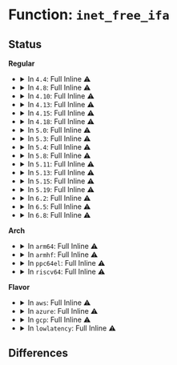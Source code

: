 # Function: <code>inet_free_ifa</code>

## Status
<b>Regular</b>
<ul>
<li>
<details>
<summary>In <code>4.4</code>: Full Inline ⚠️</summary>

**Collision:** Unique Static

**Inline:** Full

**Transformation:** False

**Instances:**

```
In net/ipv4/devinet.c (ffffffff81790e73)
Location: net/ipv4/devinet.c:210
Inline: True
Inline callers:
  - net/ipv4/devinet.c:__inet_del_ifa
  - net/ipv4/devinet.c:__inet_del_ifa
  - net/ipv4/devinet.c:__inet_insert_ifa
  - net/ipv4/devinet.c:__inet_insert_ifa
  - net/ipv4/devinet.c:__inet_insert_ifa
  - net/ipv4/devinet.c:inet_rtm_newaddr
  - net/ipv4/devinet.c:inet_rtm_newaddr
  - net/ipv4/devinet.c:inet_rtm_newaddr
  - net/ipv4/devinet.c:inetdev_event
  - net/ipv4/devinet.c:devinet_ioctl
```
</details>
</li>
<li>
<details>
<summary>In <code>4.8</code>: Full Inline ⚠️</summary>

**Collision:** Unique Static

**Inline:** Full

**Transformation:** False

**Instances:**

```
In net/ipv4/devinet.c (ffffffff817ffce2)
Location: net/ipv4/devinet.c:210
Inline: True
Inline callers:
  - net/ipv4/devinet.c:inetdev_event
  - net/ipv4/devinet.c:devinet_ioctl
  - net/ipv4/devinet.c:inet_rtm_newaddr
  - net/ipv4/devinet.c:inet_rtm_newaddr
  - net/ipv4/devinet.c:inet_rtm_newaddr
  - net/ipv4/devinet.c:__inet_insert_ifa
  - net/ipv4/devinet.c:__inet_insert_ifa
  - net/ipv4/devinet.c:__inet_insert_ifa
  - net/ipv4/devinet.c:__inet_del_ifa
  - net/ipv4/devinet.c:__inet_del_ifa
```
</details>
</li>
<li>
<details>
<summary>In <code>4.10</code>: Full Inline ⚠️</summary>

**Collision:** Unique Static

**Inline:** Full

**Transformation:** False

**Instances:**

```
In net/ipv4/devinet.c (ffffffff81830c42)
Location: net/ipv4/devinet.c:210
Inline: True
Inline callers:
  - net/ipv4/devinet.c:inetdev_event
  - net/ipv4/devinet.c:devinet_ioctl
  - net/ipv4/devinet.c:inet_rtm_newaddr
  - net/ipv4/devinet.c:inet_rtm_newaddr
  - net/ipv4/devinet.c:inet_rtm_newaddr
  - net/ipv4/devinet.c:__inet_insert_ifa
  - net/ipv4/devinet.c:__inet_insert_ifa
  - net/ipv4/devinet.c:__inet_insert_ifa
  - net/ipv4/devinet.c:__inet_del_ifa
  - net/ipv4/devinet.c:__inet_del_ifa
```
</details>
</li>
<li>
<details>
<summary>In <code>4.13</code>: Full Inline ⚠️</summary>

**Collision:** Unique Static

**Inline:** Full

**Transformation:** False

**Instances:**

```
In net/ipv4/devinet.c (ffffffff818522d2)
Location: net/ipv4/devinet.c:210
Inline: True
Inline callers:
  - net/ipv4/devinet.c:inetdev_event
  - net/ipv4/devinet.c:devinet_ioctl
  - net/ipv4/devinet.c:inet_rtm_newaddr
  - net/ipv4/devinet.c:inet_rtm_newaddr
  - net/ipv4/devinet.c:inet_rtm_newaddr
  - net/ipv4/devinet.c:__inet_insert_ifa
  - net/ipv4/devinet.c:__inet_insert_ifa
  - net/ipv4/devinet.c:__inet_insert_ifa
  - net/ipv4/devinet.c:__inet_insert_ifa
  - net/ipv4/devinet.c:__inet_del_ifa
  - net/ipv4/devinet.c:__inet_del_ifa
```
</details>
</li>
<li>
<details>
<summary>In <code>4.15</code>: Full Inline ⚠️</summary>

**Collision:** Unique Static

**Inline:** Full

**Transformation:** False

**Instances:**

```
In net/ipv4/devinet.c (ffffffff818d20e0)
Location: net/ipv4/devinet.c:216
Inline: True
Inline callers:
  - net/ipv4/devinet.c:inetdev_event
  - net/ipv4/devinet.c:devinet_ioctl
  - net/ipv4/devinet.c:inet_rtm_newaddr
  - net/ipv4/devinet.c:inet_rtm_newaddr
  - net/ipv4/devinet.c:inet_rtm_newaddr
  - net/ipv4/devinet.c:__inet_insert_ifa
  - net/ipv4/devinet.c:__inet_insert_ifa
  - net/ipv4/devinet.c:__inet_insert_ifa
  - net/ipv4/devinet.c:__inet_insert_ifa
  - net/ipv4/devinet.c:__inet_del_ifa
  - net/ipv4/devinet.c:__inet_del_ifa
```
</details>
</li>
<li>
<details>
<summary>In <code>4.18</code>: Full Inline ⚠️</summary>

**Collision:** Unique Static

**Inline:** Full

**Transformation:** False

**Instances:**

```
In net/ipv4/devinet.c (ffffffff8192861c)
Location: net/ipv4/devinet.c:217
Inline: True
Inline callers:
  - net/ipv4/devinet.c:inetdev_event
  - net/ipv4/devinet.c:devinet_ioctl
  - net/ipv4/devinet.c:inet_rtm_newaddr
  - net/ipv4/devinet.c:inet_rtm_newaddr
  - net/ipv4/devinet.c:inet_rtm_newaddr
  - net/ipv4/devinet.c:__inet_insert_ifa
  - net/ipv4/devinet.c:__inet_insert_ifa
  - net/ipv4/devinet.c:__inet_insert_ifa
  - net/ipv4/devinet.c:__inet_insert_ifa
  - net/ipv4/devinet.c:__inet_del_ifa
  - net/ipv4/devinet.c:__inet_del_ifa
```
</details>
</li>
<li>
<details>
<summary>In <code>5.0</code>: Full Inline ⚠️</summary>

**Collision:** Unique Static

**Inline:** Full

**Transformation:** False

**Instances:**

```
In net/ipv4/devinet.c (ffffffff81957870)
Location: net/ipv4/devinet.c:227
Inline: True
Inline callers:
  - net/ipv4/devinet.c:inetdev_event
  - net/ipv4/devinet.c:devinet_ioctl
  - net/ipv4/devinet.c:inet_rtm_newaddr
  - net/ipv4/devinet.c:inet_rtm_newaddr
  - net/ipv4/devinet.c:inet_rtm_newaddr
  - net/ipv4/devinet.c:__inet_insert_ifa
  - net/ipv4/devinet.c:__inet_insert_ifa
  - net/ipv4/devinet.c:__inet_insert_ifa
  - net/ipv4/devinet.c:__inet_insert_ifa
  - net/ipv4/devinet.c:__inet_del_ifa
  - net/ipv4/devinet.c:__inet_del_ifa
```
</details>
</li>
<li>
<details>
<summary>In <code>5.3</code>: Full Inline ⚠️</summary>

**Collision:** Unique Static

**Inline:** Full

**Transformation:** False

**Instances:**

```
In net/ipv4/devinet.c (ffffffff819bc1fc)
Location: net/ipv4/devinet.c:229
Inline: True
Inline callers:
  - net/ipv4/devinet.c:inetdev_event
  - net/ipv4/devinet.c:devinet_ioctl
  - net/ipv4/devinet.c:inet_rtm_newaddr
  - net/ipv4/devinet.c:inet_rtm_newaddr
  - net/ipv4/devinet.c:inet_rtm_newaddr
  - net/ipv4/devinet.c:__inet_insert_ifa
  - net/ipv4/devinet.c:__inet_insert_ifa
  - net/ipv4/devinet.c:__inet_insert_ifa
  - net/ipv4/devinet.c:__inet_insert_ifa
  - net/ipv4/devinet.c:__inet_del_ifa
  - net/ipv4/devinet.c:__inet_del_ifa
```
</details>
</li>
<li>
<details>
<summary>In <code>5.4</code>: Full Inline ⚠️</summary>

**Collision:** Unique Static

**Inline:** Full

**Transformation:** False

**Instances:**

```
In net/ipv4/devinet.c (ffffffff819f2efc)
Location: net/ipv4/devinet.c:229
Inline: True
Inline callers:
  - net/ipv4/devinet.c:inetdev_event
  - net/ipv4/devinet.c:devinet_ioctl
  - net/ipv4/devinet.c:inet_rtm_newaddr
  - net/ipv4/devinet.c:inet_rtm_newaddr
  - net/ipv4/devinet.c:inet_rtm_newaddr
  - net/ipv4/devinet.c:__inet_insert_ifa
  - net/ipv4/devinet.c:__inet_insert_ifa
  - net/ipv4/devinet.c:__inet_insert_ifa
  - net/ipv4/devinet.c:__inet_insert_ifa
  - net/ipv4/devinet.c:__inet_del_ifa
  - net/ipv4/devinet.c:__inet_del_ifa
```
</details>
</li>
<li>
<details>
<summary>In <code>5.8</code>: Full Inline ⚠️</summary>

**Collision:** Unique Static

**Inline:** Full

**Transformation:** False

**Instances:**

```
In net/ipv4/devinet.c (ffffffff81ae0070)
Location: net/ipv4/devinet.c:229
Inline: True
Inline callers:
  - net/ipv4/devinet.c:inet_rtm_newaddr
  - net/ipv4/devinet.c:inet_rtm_newaddr
  - net/ipv4/devinet.c:rtm_to_ifaddr
  - net/ipv4/devinet.c:__inet_insert_ifa
  - net/ipv4/devinet.c:__inet_insert_ifa
  - net/ipv4/devinet.c:__inet_insert_ifa
  - net/ipv4/devinet.c:__inet_insert_ifa
  - net/ipv4/devinet.c:__inet_del_ifa
  - net/ipv4/devinet.c:__inet_del_ifa
  - net/ipv4/devinet.c:inetdev_destroy
```
</details>
</li>
<li>
<details>
<summary>In <code>5.11</code>: Full Inline ⚠️</summary>

**Collision:** Unique Static

**Inline:** Full

**Transformation:** False

**Instances:**

```
In net/ipv4/devinet.c (ffffffff81aecef0)
Location: net/ipv4/devinet.c:229
Inline: True
Inline callers:
  - net/ipv4/devinet.c:inet_rtm_newaddr
  - net/ipv4/devinet.c:inet_rtm_newaddr
  - net/ipv4/devinet.c:rtm_to_ifaddr
  - net/ipv4/devinet.c:__inet_insert_ifa
  - net/ipv4/devinet.c:__inet_insert_ifa
  - net/ipv4/devinet.c:__inet_insert_ifa
  - net/ipv4/devinet.c:__inet_insert_ifa
  - net/ipv4/devinet.c:__inet_del_ifa
  - net/ipv4/devinet.c:__inet_del_ifa
  - net/ipv4/devinet.c:inetdev_destroy
```
</details>
</li>
<li>
<details>
<summary>In <code>5.13</code>: Full Inline ⚠️</summary>

**Collision:** Unique Static

**Inline:** Full

**Transformation:** False

**Instances:**

```
In net/ipv4/devinet.c (ffffffff81ad9e0f)
Location: net/ipv4/devinet.c:229
Inline: True
Inline callers:
  - net/ipv4/devinet.c:inetdev_event
  - net/ipv4/devinet.c:inet_rtm_newaddr
  - net/ipv4/devinet.c:inet_rtm_newaddr
  - net/ipv4/devinet.c:rtm_to_ifaddr
  - net/ipv4/devinet.c:__inet_insert_ifa
  - net/ipv4/devinet.c:__inet_insert_ifa
  - net/ipv4/devinet.c:__inet_insert_ifa
  - net/ipv4/devinet.c:__inet_insert_ifa
  - net/ipv4/devinet.c:__inet_del_ifa
  - net/ipv4/devinet.c:__inet_del_ifa
```
</details>
</li>
<li>
<details>
<summary>In <code>5.15</code>: Full Inline ⚠️</summary>

**Collision:** Unique Static

**Inline:** Full

**Transformation:** False

**Instances:**

```
In net/ipv4/devinet.c (ffffffff81b98f4f)
Location: net/ipv4/devinet.c:229
Inline: True
Inline callers:
  - net/ipv4/devinet.c:inetdev_event
  - net/ipv4/devinet.c:inet_rtm_newaddr
  - net/ipv4/devinet.c:inet_rtm_newaddr
  - net/ipv4/devinet.c:rtm_to_ifaddr
  - net/ipv4/devinet.c:__inet_insert_ifa
  - net/ipv4/devinet.c:__inet_insert_ifa
  - net/ipv4/devinet.c:__inet_insert_ifa
  - net/ipv4/devinet.c:__inet_insert_ifa
  - net/ipv4/devinet.c:__inet_del_ifa
  - net/ipv4/devinet.c:__inet_del_ifa
```
</details>
</li>
<li>
<details>
<summary>In <code>5.19</code>: Full Inline ⚠️</summary>

**Collision:** Unique Static

**Inline:** Full

**Transformation:** False

**Instances:**

```
In net/ipv4/devinet.c (ffffffff81d2adf9)
Location: net/ipv4/devinet.c:232
Inline: True
Inline callers:
  - net/ipv4/devinet.c:inetdev_event
  - net/ipv4/devinet.c:inet_rtm_newaddr
  - net/ipv4/devinet.c:inet_rtm_newaddr
  - net/ipv4/devinet.c:__inet_insert_ifa
  - net/ipv4/devinet.c:__inet_insert_ifa
  - net/ipv4/devinet.c:__inet_insert_ifa
  - net/ipv4/devinet.c:__inet_insert_ifa
  - net/ipv4/devinet.c:__inet_del_ifa
  - net/ipv4/devinet.c:__inet_del_ifa
```
</details>
</li>
<li>
<details>
<summary>In <code>6.2</code>: Full Inline ⚠️</summary>

**Collision:** Unique Static

**Inline:** Full

**Transformation:** False

**Instances:**

```
In net/ipv4/devinet.c (ffffffff81ef1697)
Location: net/ipv4/devinet.c:232
Inline: True
Inline callers:
  - net/ipv4/devinet.c:devinet_ioctl
  - net/ipv4/devinet.c:inet_rtm_newaddr
  - net/ipv4/devinet.c:inet_rtm_newaddr
  - net/ipv4/devinet.c:__inet_insert_ifa
  - net/ipv4/devinet.c:__inet_insert_ifa
  - net/ipv4/devinet.c:__inet_insert_ifa
  - net/ipv4/devinet.c:__inet_insert_ifa
  - net/ipv4/devinet.c:__inet_del_ifa
  - net/ipv4/devinet.c:__inet_del_ifa
  - net/ipv4/devinet.c:inetdev_destroy
```
</details>
</li>
<li>
<details>
<summary>In <code>6.5</code>: Full Inline ⚠️</summary>

**Collision:** Unique Static

**Inline:** Full

**Transformation:** False

**Instances:**

```
In net/ipv4/devinet.c (ffffffff81f510bb)
Location: net/ipv4/devinet.c:232
Inline: True
Inline callers:
  - net/ipv4/devinet.c:devinet_ioctl
  - net/ipv4/devinet.c:inet_rtm_newaddr
  - net/ipv4/devinet.c:inet_rtm_newaddr
  - net/ipv4/devinet.c:__inet_insert_ifa
  - net/ipv4/devinet.c:__inet_insert_ifa
  - net/ipv4/devinet.c:__inet_insert_ifa
  - net/ipv4/devinet.c:__inet_insert_ifa
  - net/ipv4/devinet.c:__inet_del_ifa
  - net/ipv4/devinet.c:__inet_del_ifa
  - net/ipv4/devinet.c:inetdev_destroy
```
</details>
</li>
<li>
<details>
<summary>In <code>6.8</code>: Full Inline ⚠️</summary>

**Collision:** Unique Static

**Inline:** Full

**Transformation:** False

**Instances:**

```
In net/ipv4/devinet.c (ffffffff82017342)
Location: net/ipv4/devinet.c:232
Inline: True
Inline callers:
  - net/ipv4/devinet.c:devinet_ioctl
  - net/ipv4/devinet.c:inet_rtm_newaddr
  - net/ipv4/devinet.c:inet_rtm_newaddr
  - net/ipv4/devinet.c:__inet_insert_ifa
  - net/ipv4/devinet.c:__inet_insert_ifa
  - net/ipv4/devinet.c:__inet_insert_ifa
  - net/ipv4/devinet.c:__inet_insert_ifa
  - net/ipv4/devinet.c:__inet_del_ifa
  - net/ipv4/devinet.c:__inet_del_ifa
  - net/ipv4/devinet.c:inetdev_destroy
```
</details>
</li>
</ul>
<b>Arch</b>
<ul>
<li>
<details>
<summary>In <code>arm64</code>: Full Inline ⚠️</summary>

**Collision:** Unique Static

**Inline:** Full

**Transformation:** False

**Instances:**

```
In net/ipv4/devinet.c (ffff800010ca91d8)
Location: net/ipv4/devinet.c:229
Inline: True
Inline callers:
  - net/ipv4/devinet.c:inetdev_event
  - net/ipv4/devinet.c:devinet_ioctl
  - net/ipv4/devinet.c:inet_rtm_newaddr
  - net/ipv4/devinet.c:inet_rtm_newaddr
  - net/ipv4/devinet.c:inet_rtm_newaddr
  - net/ipv4/devinet.c:__inet_insert_ifa
  - net/ipv4/devinet.c:__inet_insert_ifa
  - net/ipv4/devinet.c:__inet_insert_ifa
  - net/ipv4/devinet.c:__inet_insert_ifa
  - net/ipv4/devinet.c:__inet_del_ifa
  - net/ipv4/devinet.c:__inet_del_ifa
```
</details>
</li>
<li>
<details>
<summary>In <code>armhf</code>: Full Inline ⚠️</summary>

**Collision:** Unique Static

**Inline:** Full

**Transformation:** False

**Instances:**

```
In net/ipv4/devinet.c (c0db5aa0)
Location: net/ipv4/devinet.c:229
Inline: True
Inline callers:
  - net/ipv4/devinet.c:inetdev_event
  - net/ipv4/devinet.c:devinet_ioctl
  - net/ipv4/devinet.c:inet_rtm_newaddr
  - net/ipv4/devinet.c:inet_rtm_newaddr
  - net/ipv4/devinet.c:inet_rtm_newaddr
  - net/ipv4/devinet.c:__inet_insert_ifa
  - net/ipv4/devinet.c:__inet_insert_ifa
  - net/ipv4/devinet.c:__inet_insert_ifa
  - net/ipv4/devinet.c:__inet_insert_ifa
  - net/ipv4/devinet.c:__inet_del_ifa
  - net/ipv4/devinet.c:__inet_del_ifa
```
</details>
</li>
<li>
<details>
<summary>In <code>ppc64el</code>: Full Inline ⚠️</summary>

**Collision:** Unique Static

**Inline:** Full

**Transformation:** False

**Instances:**

```
In net/ipv4/devinet.c (c000000000dbe608)
Location: net/ipv4/devinet.c:229
Inline: True
Inline callers:
  - net/ipv4/devinet.c:inetdev_event
  - net/ipv4/devinet.c:devinet_ioctl
  - net/ipv4/devinet.c:inet_rtm_newaddr
  - net/ipv4/devinet.c:inet_rtm_newaddr
  - net/ipv4/devinet.c:inet_rtm_newaddr
  - net/ipv4/devinet.c:__inet_insert_ifa
  - net/ipv4/devinet.c:__inet_insert_ifa
  - net/ipv4/devinet.c:__inet_insert_ifa
  - net/ipv4/devinet.c:__inet_insert_ifa
  - net/ipv4/devinet.c:__inet_del_ifa
  - net/ipv4/devinet.c:__inet_del_ifa
```
</details>
</li>
<li>
<details>
<summary>In <code>riscv64</code>: Full Inline ⚠️</summary>

**Collision:** Unique Static

**Inline:** Full

**Transformation:** False

**Instances:**

```
In net/ipv4/devinet.c (ffffffe000803f56)
Location: net/ipv4/devinet.c:229
Inline: True
Inline callers:
  - net/ipv4/devinet.c:inetdev_event
  - net/ipv4/devinet.c:devinet_ioctl
  - net/ipv4/devinet.c:inet_rtm_newaddr
  - net/ipv4/devinet.c:inet_rtm_newaddr
  - net/ipv4/devinet.c:inet_rtm_newaddr
  - net/ipv4/devinet.c:__inet_insert_ifa
  - net/ipv4/devinet.c:__inet_insert_ifa
  - net/ipv4/devinet.c:__inet_insert_ifa
  - net/ipv4/devinet.c:__inet_insert_ifa
  - net/ipv4/devinet.c:__inet_del_ifa
  - net/ipv4/devinet.c:__inet_del_ifa
```
</details>
</li>
</ul>
<b>Flavor</b>
<ul>
<li>
<details>
<summary>In <code>aws</code>: Full Inline ⚠️</summary>

**Collision:** Unique Static

**Inline:** Full

**Transformation:** False

**Instances:**

```
In net/ipv4/devinet.c (ffffffff81992c9c)
Location: net/ipv4/devinet.c:229
Inline: True
Inline callers:
  - net/ipv4/devinet.c:inetdev_event
  - net/ipv4/devinet.c:devinet_ioctl
  - net/ipv4/devinet.c:inet_rtm_newaddr
  - net/ipv4/devinet.c:inet_rtm_newaddr
  - net/ipv4/devinet.c:inet_rtm_newaddr
  - net/ipv4/devinet.c:__inet_insert_ifa
  - net/ipv4/devinet.c:__inet_insert_ifa
  - net/ipv4/devinet.c:__inet_insert_ifa
  - net/ipv4/devinet.c:__inet_insert_ifa
  - net/ipv4/devinet.c:__inet_del_ifa
  - net/ipv4/devinet.c:__inet_del_ifa
```
</details>
</li>
<li>
<details>
<summary>In <code>azure</code>: Full Inline ⚠️</summary>

**Collision:** Unique Static

**Inline:** Full

**Transformation:** False

**Instances:**

```
In net/ipv4/devinet.c (ffffffff8194c75c)
Location: net/ipv4/devinet.c:229
Inline: True
Inline callers:
  - net/ipv4/devinet.c:inetdev_event
  - net/ipv4/devinet.c:devinet_ioctl
  - net/ipv4/devinet.c:inet_rtm_newaddr
  - net/ipv4/devinet.c:inet_rtm_newaddr
  - net/ipv4/devinet.c:inet_rtm_newaddr
  - net/ipv4/devinet.c:__inet_insert_ifa
  - net/ipv4/devinet.c:__inet_insert_ifa
  - net/ipv4/devinet.c:__inet_insert_ifa
  - net/ipv4/devinet.c:__inet_insert_ifa
  - net/ipv4/devinet.c:__inet_del_ifa
  - net/ipv4/devinet.c:__inet_del_ifa
```
</details>
</li>
<li>
<details>
<summary>In <code>gcp</code>: Full Inline ⚠️</summary>

**Collision:** Unique Static

**Inline:** Full

**Transformation:** False

**Instances:**

```
In net/ipv4/devinet.c (ffffffff819fd53c)
Location: net/ipv4/devinet.c:229
Inline: True
Inline callers:
  - net/ipv4/devinet.c:inetdev_event
  - net/ipv4/devinet.c:devinet_ioctl
  - net/ipv4/devinet.c:inet_rtm_newaddr
  - net/ipv4/devinet.c:inet_rtm_newaddr
  - net/ipv4/devinet.c:inet_rtm_newaddr
  - net/ipv4/devinet.c:__inet_insert_ifa
  - net/ipv4/devinet.c:__inet_insert_ifa
  - net/ipv4/devinet.c:__inet_insert_ifa
  - net/ipv4/devinet.c:__inet_insert_ifa
  - net/ipv4/devinet.c:__inet_del_ifa
  - net/ipv4/devinet.c:__inet_del_ifa
```
</details>
</li>
<li>
<details>
<summary>In <code>lowlatency</code>: Full Inline ⚠️</summary>

**Collision:** Unique Static

**Inline:** Full

**Transformation:** False

**Instances:**

```
In net/ipv4/devinet.c (ffffffff81a078cc)
Location: net/ipv4/devinet.c:229
Inline: True
Inline callers:
  - net/ipv4/devinet.c:inetdev_event
  - net/ipv4/devinet.c:devinet_ioctl
  - net/ipv4/devinet.c:inet_rtm_newaddr
  - net/ipv4/devinet.c:inet_rtm_newaddr
  - net/ipv4/devinet.c:inet_rtm_newaddr
  - net/ipv4/devinet.c:__inet_insert_ifa
  - net/ipv4/devinet.c:__inet_insert_ifa
  - net/ipv4/devinet.c:__inet_insert_ifa
  - net/ipv4/devinet.c:__inet_insert_ifa
  - net/ipv4/devinet.c:__inet_del_ifa
  - net/ipv4/devinet.c:__inet_del_ifa
```
</details>
</li>
</ul>

## Differences
